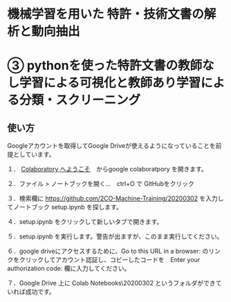 # 機械学習を用いた 特許・技術文書の解析と動向抽出
# ③ pythonを使った特許文書の教師なし学習による可視化と教師あり学習による分類・スクリーニング

## 使い方
Googleアカウントを取得してGoogle Driveが使えるようになっていることを前提としています。

１． [Colaboratory へようこそ](https://colab.research.google.com/notebooks/welcome.ipynb)　からgoogle colaboratpory を開きます。
  
２．ファイル > ノートブックを開く...　ctrl+O で GitHubをクリック

３．検索欄に https://github.com/2CO-Machine-Training/20200302 を入力してノートブック setup.ipynb を探します。

４．setup.ipynb をクリックして新しいタブで開きます。

５．setup.ipynb を実行します。警告が出ますが、このまま実行してください。

６．google driveにアクセスするために、Go to this URL in a browser: のリンクをクリックしてアカウント認証し、コピーしたコードを　Enter your authorization code: 欄に入力してください。

７．Google Drive 上に Colab Notebooks\20200302 というフォルダができていれば成功です。
